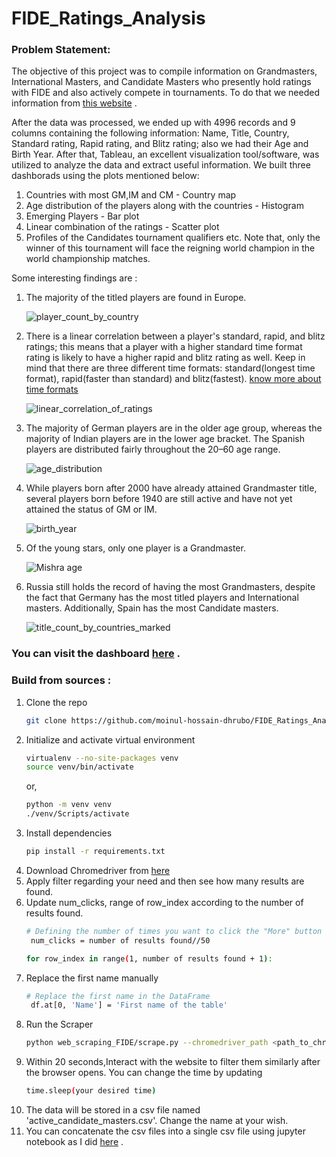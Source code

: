 # FIDE_Ratings_Analysis

### Problem Statement:
The objective of this project was to compile information on Grandmasters, International Masters, and Candidate Masters who presently hold ratings with FIDE and also actively compete in tournaments. To do that we needed information from [this website](https://ratings.fide.com/) . <br/>

After the data was processed, we ended up with 4996 records and 9 columns containing the following information: Name, Title, Country, Standard rating, Rapid rating, and Blitz rating; also we had their Age and Birth Year.
After that, Tableau, an excellent visualization tool/software, was utilized to analyze the data and extract useful information. We built three dashborads using the plots mentioned below:

1. Countries with most GM,IM and CM - Country map
2. Age distribution of the players along with the countries - Histogram
3. Emerging Players - Bar plot
4. Linear combination of the ratings - Scatter plot
5. Profiles of the Candidates tournament qualifiers etc. Note that, only the winner of this tournament will face the reigning world champion in the world championship matches.

Some interesting findings are :
1. The majority of the titled players are found in Europe.
   
   ![player_count_by_country](https://github.com/moinul-hossain-dhrubo/FIDE_Ratings_Analysis/assets/122023969/93bd445d-e1bb-44fa-80d8-58e9212e0e52)
   
2. There is a linear correlation between a player's standard, rapid, and blitz ratings; this means that a player with a higher standard time format rating is likely to have a higher rapid and blitz rating as well. Keep in mind that there are three different time formats: standard(longest time format), rapid(faster than standard) and blitz(fastest). [know more about time formats](https://chessarmory.com/blogs/chess-blog/time-controls-in-tournament-chess)
   
   ![linear_correlation_of_ratings](https://github.com/moinul-hossain-dhrubo/FIDE_Ratings_Analysis/assets/122023969/0b901a08-77cc-44f7-93d6-e8b97943cfb7)
   
5. The majority of German players are in the older age group, whereas the majority of Indian players are in the lower age bracket. The Spanish players are distributed fairly throughout the 20–60 age range.
   
   ![age_distribution](https://github.com/moinul-hossain-dhrubo/FIDE_Ratings_Analysis/assets/122023969/79ecba7e-5812-4bf8-85df-b3d7066b6f7f)
   
7. While players born after 2000 have already attained Grandmaster title, several players born before 1940 are still active and have not yet attained the status of GM or IM.
   
   ![birth_year](https://github.com/moinul-hossain-dhrubo/FIDE_Ratings_Analysis/assets/122023969/1fa18c25-bae2-4c63-bb3c-d20c5e3fd6ec)
   
9. Of the young stars, only one player is a Grandmaster.
    
    ![Mishra age](https://github.com/moinul-hossain-dhrubo/FIDE_Ratings_Analysis/assets/122023969/d214f6c5-7a5e-4b0a-81b5-47d2eecdcb0a)
   
11. Russia still holds the record of having the most Grandmasters, despite the fact that Germany has the most titled players and International masters. Additionally, Spain has the most Candidate masters.
    
    ![title_count_by_countries_marked](https://github.com/moinul-hossain-dhrubo/FIDE_Ratings_Analysis/assets/122023969/8a9a54f7-9bd2-4b5b-9617-9adb566ebddb)

### **You can visit the dashboard [here](https://public.tableau.com/app/profile/moinul.hossain.dhrubo/viz/FIDEratingsAnalysis/Agedistribution) . <br/>**

### Build from sources :
1. Clone the repo
   ```bash
   git clone https://github.com/moinul-hossain-dhrubo/FIDE_Ratings_Analysis.git
   ```
2. Initialize and activate virtual environment
   ```bash
   virtualenv --no-site-packages venv
   source venv/bin/activate
   ```
   or,
   ```bash
   python -m venv venv
   ./venv/Scripts/activate
   ```
4. Install dependencies
   ```bash
   pip install -r requirements.txt
   ```
5. Download Chromedriver from [here](https://chromedriver.chromium.org/downloads) <br/>
4. Apply filter regarding your need and then see how many results are found.
5. Update num_clicks, range of row_index according to the number of results found.
   ```bash
   # Defining the number of times you want to click the "More" button
    num_clicks = number of results found//50
   ```
   ```bash
   for row_index in range(1, number of results found + 1):
   ```
7. Replace the first name manually
   ```bash
   # Replace the first name in the DataFrame
    df.at[0, 'Name'] = 'First name of the table'
   ```
4. Run the Scraper
   ```bash
   python web_scraping_FIDE/scrape.py --chromedriver_path <path_to_chromedriver>
   ```
5. Within 20 seconds,Interact with the website to filter them similarly after the browser opens.
   You can change the time by updating
   ```bash
   time.sleep(your desired time)
   ```
6. The data will be stored in a csv file named 'active_candidate_masters.csv'. Change the name at your wish.
7. You can concatenate the csv files into a single csv file using jupyter notebook as I did [here](https://github.com/moinul-hossain-dhrubo/FIDE_Ratings_Analysis/blob/main/Web_scraping_FIDE/data_process.ipynb) . <br/>
